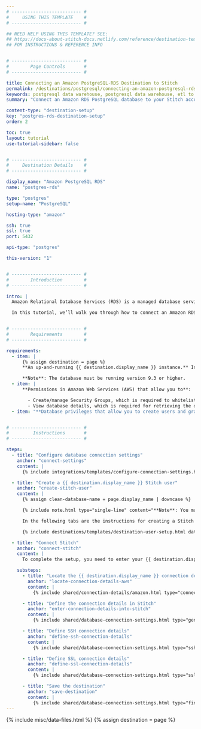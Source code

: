 ```yaml
---
# -------------------------- #
#     USING THIS TEMPLATE    #
# -------------------------- #

## NEED HELP USING THIS TEMPLATE? SEE:
## https://docs-about-stitch-docs.netlify.com/reference/destination-templates/destination-setup/
## FOR INSTRUCTIONS & REFERENCE INFO


# -------------------------- #
#        Page Controls       #
# -------------------------- #

title: Connecting an Amazon PostgreSQL-RDS Destination to Stitch
permalink: /destinations/postgresql/connecting-an-amazon-postgresql-rds-data-warehouse-to-stitch
keywords: postgresql data warehouse, postgresql data warehouse, etl to postgres, postgres etl, postgresql etl, postgres rds, postgres-rds, relational database services
summary: "Connect an Amazon RDS PostgreSQL database to your Stitch account as a destination."

content-type: "destination-setup"
key: "postgres-rds-destination-setup"
order: 2

toc: true
layout: tutorial
use-tutorial-sidebar: false


# -------------------------- #
#     Destination Details    #
# -------------------------- #

display_name: "Amazon PostgreSQL RDS"
name: "postgres-rds"

type: "postgres"
setup-name: "PostgreSQL"

hosting-type: "amazon"

ssh: true
ssl: true
port: 5432

api-type: "postgres"

this-version: "1"


# -------------------------- #
#        Introduction        #
# -------------------------- #

intro: |
  Amazon Relational Database Services (RDS) is a managed database service that runs on familiar database engines like PostgreSQL.

  In this tutorial, we’ll walk you through how to connect an Amazon RDS PostgreSQL database to Stitch as a destination.


# -------------------------- #
#        Requirements        #
# -------------------------- #

requirements:
  - item: |
      {% assign destination = page %}
      **An up-and-running {{ destination.display_name }} instance.** Instructions for creating a {{ destination.display_name }} destination are outside the scope of this tutorial; our instructions assume that you have an instance up and running. For help getting started with {{ destination.display_name }}, refer to [Amazon's documentation](https://docs.aws.amazon.com/AmazonRDS/latest/UserGuide/USER_CreatePostgreSQLInstance.html){:target="new"}.

      **Note**: The database must be running version 9.3 or higher.
  - item: |
      **Permissions in Amazon Web Services (AWS) that allow you to**:

        - Create/manage Security Groups, which is required to whitelist Stitch's IP addresses.
        - View database details, which is required for retrieving the database's connection details.
  - item: "**Database privileges that allow you to create users and grant privileges.** This is required to create a database user for Stitch."


# -------------------------- #
#         Instructions       #
# -------------------------- #

steps:
  - title: "Configure database connection settings"
    anchor: "connect-settings"
    content: |
      {% include integrations/templates/configure-connection-settings.html %}

  - title: "Create a {{ destination.display_name }} Stitch user"
    anchor: "create-stitch-user"
    content: |
      {% assign clean-database-name = page.display_name | downcase %}

      {% include note.html type="single-line" content="**Note**: You must have the ability to create a user and grant privileges to complete this step." %}

      In the following tabs are the instructions for creating a Stitch {{ destination.display_name }} database user and explanations for the permissions Stitch requires.

      {% include destinations/templates/destination-user-setup.html database-type=clean-database-name %}

  - title: "Connect Stitch"
    anchor: "connect-stitch"
    content: |
      To complete the setup, you need to enter your {{ destination.display_name }} connection details into the {{ app.page-names.dw-settings }} page in Stitch.

    substeps:
      - title: "Locate the {{ destination.display_name }} connection details in AWS"
        anchor: "locate-connection-details-aws"
        content: |
          {% include shared/connection-details/amazon.html type="connection-details" %}

      - title: "Define the connection details in Stitch"
        anchor: "enter-connection-details-into-stitch"
        content: |
          {% include shared/database-connection-settings.html type="general" %}

      - title: "Define SSH connection details"
        anchor: "define-ssh-connection-details"
        content: |
          {% include shared/database-connection-settings.html type="ssh" %}

      - title: "Define SSL connection details"
        anchor: "define-ssl-connection-details"
        content: |
          {% include shared/database-connection-settings.html type="ssl" ssl-fields=true %}

      - title: "Save the destination"
        anchor: "save-destination"
        content: |
          {% include shared/database-connection-settings.html type="finish-up" %}
---
```

{% include misc/data-files.html %}
{% assign destination = page %}